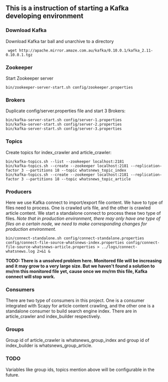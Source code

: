 ## This is a instruction of starting a Kafka developing environment

### Download Kafka
Download Kafka tar ball and unarchive to a directory
```shell
 wget http://apache.mirror.amaze.com.au/kafka/0.10.0.1/kafka_2.11-0.10.0.1.tgz
```

### Zookeeper
Start Zookeeper server
```shell
bin/zookeeper-server-start.sh config/zookeeper.properties
```

### Brokers
Duplicate config/server.properties file and start 3 Brokers:
```shell
bin/kafka-server-start.sh config/server-1.properties
bin/kafka-server-start.sh config/server-2.properties
bin/kafka-server-start.sh config/server-3.properties
```

### Topics
Create topics for index_crawler and article_crawler:
```shell
bin/kafka-topics.sh --list --zookeeper localhost:2181
bin/kafka-topics.sh --create --zookeeper localhost:2181 --replication-factor 3 --partitions 18 --topic whatsnews_topic_index
bin/kafka-topics.sh --create --zookeeper localhost:2181 --replication-factor 3 --partitions 18 --topic whatsnews_topic_article
```

### Producers
Here we use Kafka connect to import/export file content. We have to type of files need to process. One is crawled urls file, and the other is crawled article content. We start a standalone connect to process these two type of files. *Note that in production environment, there may only have one type of files on a certain node, we need to make corresponding changes for production environment.*
```shell
bin/connect-standalone.sh config/connect-standalone.properties config/connect-file-source-whatsnews-index.properties config/connect-file-source-whatsnews-article.properties > ../logs/connect-whatsnews.log 2>&1 &
```

**TODO: There is a unsolved problem here. Monitored file will be increasing and it may grow to a very large size. But we haven't found a solution to mv/rm this monitored file yet, cause once we mv/rm this file, Kafka connect will stop work.**

### Consumers
There are two type of consumers in this project. One is a consumer integrated with Scapy for article content crawling, and the other one is a standalone consumer to build search engine index. There are in article_crawler and index_builder respectively.

### Groups
Group id of article_crawler is whatsnews_group_index and group id of index_builder is whatsnews_group_article.

### TODO
Variables like group ids, topics mention above will be configurable in the future.
